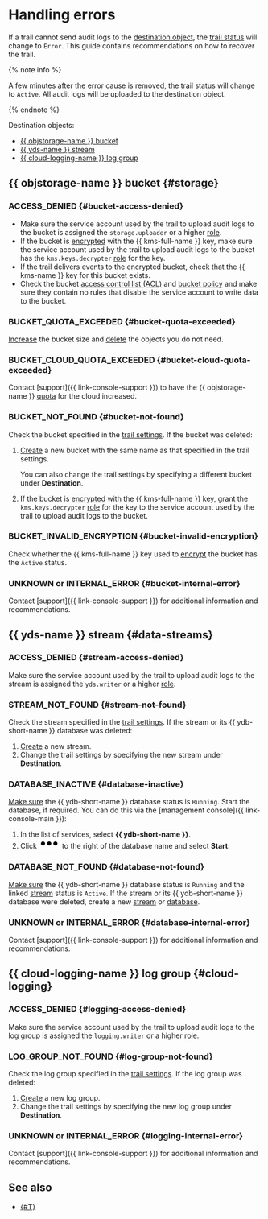 # Handling errors

If a trail cannot send audit logs to the [destination object](../concepts/trail.md#target), the [trail status](../concepts/trail.md#status) will change to `Error`. This guide contains recommendations on how to recover the trail.

{% note info %}

A few minutes after the error cause is removed, the trail status will change to `Active`. All audit logs will be uploaded to the destination object.

{% endnote %}


Destination objects:
* [{{ objstorage-name }} bucket](#storage)
* [{{ yds-name }} stream](#data-streams)
* [{{ cloud-logging-name }} log group](#cloud-logging)


## {{ objstorage-name }} bucket {#storage}

### ACCESS_DENIED {#bucket-access-denied}

* Make sure the service account used by the trail to upload audit logs to the bucket is assigned the `storage.uploader` or a higher [role](../../iam/concepts/access-control/roles.md#storage-uploader).
* If the bucket is [encrypted](../../storage/tutorials/server-side-encryption.md) with the {{ kms-full-name }} key, make sure the service account used by the trail to upload audit logs to the bucket has the `kms.keys.decrypter` [role](../../iam/concepts/access-control/roles.md#kms-keys-decrypter) for the key.
* If the trail delivers events to the encrypted bucket, check that the {{ kms-name }} key for this bucket exists.
* Check the bucket [access control list (ACL)](../../storage/concepts/acl.md) and [bucket policy](../../storage/concepts/policy.md) and make sure they contain no rules that disable the service account to write data to the bucket.

### BUCKET_QUOTA_EXCEEDED {#bucket-quota-exceeded}

[Increase](../../storage/operations/buckets/limit-max-volume.md) the bucket size and [delete](../../storage/operations/objects/delete.md) the objects you do not need.

### BUCKET_CLOUD_QUOTA_EXCEEDED {#bucket-cloud-quota-exceeded}

Contact [support]({{ link-console-support }}) to have the {{ objstorage-name }} [quota](../../storage/concepts/limits.md#storage-quotas) for the cloud increased.

### BUCKET_NOT_FOUND {#bucket-not-found}

Check the bucket specified in the [trail settings](../concepts/trail.md#trail-settings). If the bucket was deleted:
1. [Create](../../storage/operations/buckets/create.md) a new bucket with the same name as that specified in the trail settings.

   You can also change the trail settings by specifying a different bucket under **Destination**.
1. If the bucket is [encrypted](../../storage/tutorials/server-side-encryption.md) with the {{ kms-full-name }} key, grant the `kms.keys.decrypter` [role](../../iam/concepts/access-control/roles.md#kms-keys-decrypter) for the key to the service account used by the trail to upload audit logs to the bucket.


### BUCKET_INVALID_ENCRYPTION {#bucket-invalid-encryption}

Check whether the {{ kms-full-name }} key used to [encrypt](../../storage/tutorials/server-side-encryption.md) the bucket has the `Active` status.


### UNKNOWN or INTERNAL_ERROR {#bucket-internal-error}

Contact [support]({{ link-console-support }}) for additional information and recommendations.


## {{ yds-name }} stream {#data-streams}

### ACCESS_DENIED {#stream-access-denied}

Make sure the service account used by the trail to upload audit logs to the stream is assigned the `yds.writer` or a higher [role](../../data-streams/security/#yds-editor).

### STREAM_NOT_FOUND {#stream-not-found}

Check the stream specified in the [trail settings](../concepts/trail.md#trail-settings). If the stream or its {{ ydb-short-name }} database was deleted:
1. [Create](../../data-streams/operations/manage-streams.md#create-data-stream) a new stream.
1. Change the trail settings by specifying the new stream under **Destination**.

### DATABASE_INACTIVE {#database-inactive}

[Make sure](../../ydb/operations/manage-databases.md#list-db) the {{ ydb-short-name }} database status is `Running`. Start the database, if required. You can do this via the [management console]({{ link-console-main }}):
1. In the list of services, select **{{ ydb-short-name }}**.
1. Click ![image](../../_assets/options.svg) to the right of the database name and select **Start**.

### DATABASE_NOT_FOUND {#database-not-found}

[Make sure](../../ydb/operations/manage-databases.md#list-db) the {{ ydb-short-name }} database status is `Running` and the linked [stream](../../data-streams/operations/manage-streams.md#list-data-streams) status is `Active`. If the stream or its {{ ydb-short-name }} database were deleted, create a new [stream](../../data-streams/operations/manage-streams.md#create-data-stream) or [database](../../ydb/operations/manage-databases.md#serverless).

### UNKNOWN or INTERNAL_ERROR {#database-internal-error}

Contact [support]({{ link-console-support }}) for additional information and recommendations.

## {{ cloud-logging-name }} log group {#cloud-logging}

### ACCESS_DENIED {#logging-access-denied}

Make sure the service account used by the trail to upload audit logs to the log group is assigned the `logging.writer` or a higher [role](../../iam/concepts/access-control/roles.md#loggingwriter).

### LOG_GROUP_NOT_FOUND {#log-group-not-found}

Check the log group specified in the [trail settings](../concepts/trail.md#trail-settings). If the log group was deleted:
1. [Create](../../logging/operations/create-group.md) a new log group.
1. Change the trail settings by specifying the new log group under **Destination**.

### UNKNOWN or INTERNAL_ERROR {#logging-internal-error}

Contact [support]({{ link-console-support }}) for additional information and recommendations.


## See also

* [{#T}](../../iam/operations/sa/assign-role-for-sa.md)
